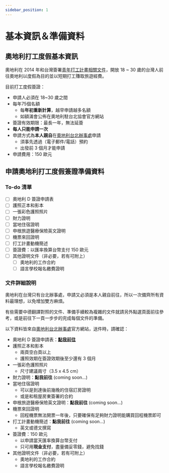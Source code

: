 ```yaml
---
sidebar_position: 1
---
```


# 基本資訊＆準備資料

## 奧地利打工度假基本資訊

奧地利在 2014 年和台灣簽署[青年打工計畫相關文件](https://www.mofa.gov.tw/News_Content.aspx?n=8742DCE7A2A28761&s=A9B692401A670A0F)，開放 18 ~ 30 歲的台灣人前往奧地利以度假為目的並以短期打工賺取旅遊經費。

目前打工度假簽證：
- 申請人必須在 18~30 歲之間
- 每年75個名額
	- 每**年初重新計算**，越早申請越多名額
	- 如額滿會公佈在奧地利駐台北協會官方網站
- 簽證有效期限：最長一年，無法延簽
- **每人只能申請一次**
- 申請方式為**本人親自**在[奧地利台北辦事處](https://www.bmeia.gv.at/tw/%E5%A5%A7%E5%9C%B0%E5%88%A9-%E8%BE%A6%E4%BA%8B%E8%99%95-%E5%8F%B0%E5%8C%97/)申請
	- 須事先透過（電子郵件/電話）預約
	- 出發前 3 個月才能申請
- 申請費用：150 歐元

## 申請奧地利打工度假簽證準備資料

### To-do 清單
- [ ] 奧地利 D 簽證申請表
- [ ] 護照正本和影本
- [ ] 一張彩色護照照片
- [ ] 財力證明
- [ ] 當地住宿證明
- [ ] 申根旅遊醫療保險英文證明
- [ ] 機票來回證明
- [ ] 打工計畫動機簡述
- [ ] 簽證費：以匯率換算台幣支付 150 歐元
- [ ] 其他證明文件（非必要，若有可附上）
	- [ ] 奧地利的工作合約
	- [ ] 語言學校報名繳費證明

### 文件詳細說明

奧地利在台灣只有台北辦事處，申請又必須是本人親自前往，所以一次備齊所有資料最理想，以免增加雙方麻煩。

有些需要中德翻譯對照的文件、準備手續較為複雜的文件就請另外點選頁面前往參考，或是前往下一頁一步步的完成每個文件的準備。

以下資料皆來自[奧地利台北辦事處](https://www.bmeia.gv.at/fileadmin/user_upload/Vertretungen/OEBT_Taipei/Dokumente/WHP__ch_.pdf)官方網站，送件時，請確認：

- 奧地利 D 簽證申請表：[**點我前往**](/docs/奧地利打工度假/申請打工度假簽證/奧地利%20D%20簽證申請表)
- 護照正本和影本
	- 兩頁空白頁以上
	- 護照效期在簽證效期後至少還有 3 個月
- 一張彩色護照照片
	- 尺寸建議兩寸（3.5 x 4.5 cm）
- 財力證明：**點我前往** (coming soon...)
- 當地住宿證明
	- 可以是到達後前幾晚的住宿訂房證明
	- 或是和租屋房東簽署的合約
- 申根旅遊醫療保險英文證明：**點我前往** (coming soon...) <!--**保險時間需涵蓋所有簽證效期**-->
- 機票來回證明
	- 回程機票無法開票一年後，只要確保有足夠財力證明能購買回程機票即可
- 打工計畫動機簡述：**點我前往** (coming soon...)
	- 英文或德文撰寫
- 簽證費：150 歐元
	- 以申請當天匯率換算台幣支付
	- 只可用**現金支付**，盡量備妥零錢，避免找錢
- 其他證明文件（非必要，若有可附上）
	- 奧地利的工作合約
	- 語言學校報名繳費證明

<!--其他相關連結：
- 初辦護照：
- 換發護照：
- 維也納德文語言學校清單 coming soon
- 奧地利租房網站 coming soon-->